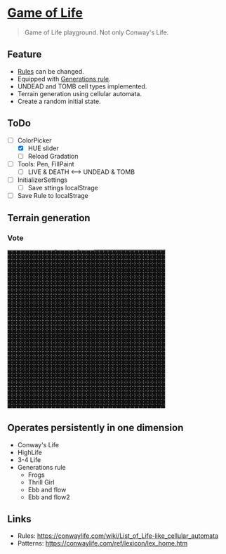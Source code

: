 # [Game of Life](https://techa.github.io/game-of-life/)
> Game of Life playground. Not only Conway's Life.

## Feature
* [Rules](https://conwaylife.com/wiki/Rulestring) can be changed.
* Equipped with [Generations rule](https://conwaylife.com/wiki/Generations).
* UNDEAD and TOMB cell types implemented.
* Terrain generation using cellular automata.
* Create a random initial state.

## ToDo
- [ ] ColorPicker
	- [x] HUE slider
	- [ ] Reload Gradation
- [ ] Tools: Pen, FillPaint
	- [ ] LIVE & DEATH <--> UNDEAD & TOMB
- [ ] InitializerSettings
	- [ ] Save sttings localStrage
- [ ] Save Rule to localStrage

## Terrain generation
### Vote
![vote](./images/vote.gif)

## Operates persistently in one dimension
* Conway's Life
* HighLife
* 3-4 Life
* Generations rule
	* Frogs
	* Thrill Girl
	* Ebb and flow
	* Ebb and flow2


## Links
* Rules: https://conwaylife.com/wiki/List_of_Life-like_cellular_automata
* Patterns: https://conwaylife.com/ref/lexicon/lex_home.htm
